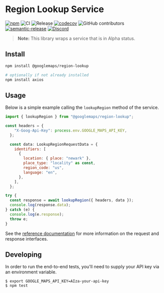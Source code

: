 # Region Lookup Service

[![npm](https://img.shields.io/npm/v/@googlemaps/region-lookup.svg)](https://www.npmjs.com/package/@googlemaps/region-lookup)
![CI](https://github.com/googlemaps/js-region-lookup/workflows/Test/badge.svg)
![Release](https://github.com/googlemaps/js-region-lookup/workflows/Release/badge.svg)
[![codecov](https://codecov.io/gh/googlemaps/js-region-lookup/branch/main/graph/badge.svg)](https://codecov.io/gh/googlemaps/js-region-lookup)
![GitHub contributors](https://img.shields.io/github/contributors/googlemaps/js-region-lookup?color=green)
[![semantic-release](https://img.shields.io/badge/%20%20%F0%9F%93%A6%F0%9F%9A%80-semantic--release-e10079.svg)](https://github.com/semantic-release/semantic-release)
[![Discord](https://img.shields.io/discord/676948200904589322)](https://discord.gg/jRteCzP)

> **Note:** This library wraps a service that is in Alpha status.

## Install

```sh
npm install @googlemaps/region-lookup

# optionally if not already installed
npm install axios
```

## Usage

Below is a simple example calling the `lookupRegion` method of the service.

```js
import { lookupRegion } from "@googlemaps/region-lookup";

const headers = {
    "X-Goog-Api-Key": process.env.GOOGLE_MAPS_API_KEY,
  };

  const data: LookupRegionRequestData = {
    identifiers: [
      {
        location: { place: "newark" },
        place_type: "locality" as const,
        region_code: "us",
        language: "en",
      },
    ],
  };

try {
  const response = await lookupRegion({ headers, data });
  console.log(response.data);
} catch (e) {
  console.log(e.response);
  throw e;
}

```

See the [reference documentation](https://googlemaps.github.io/js-region-lookup/) for more information on the request and response interfaces.

## Developing

In order to run the end-to-end tests, you'll need to supply your API key via an
environment variable.

    $ export GOOGLE_MAPS_API_KEY=AIza-your-api-key
    $ npm test
